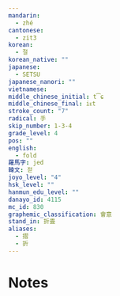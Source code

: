 ```yaml
---
mandarin:
  - zhé
cantonese:
  - zit3
korean:
  - 절
korean_native: ""
japanese:
  - SETSU
japanese_nanori: ""
vietnamese:
middle_chinese_initial: t͡ɕ
middle_chinese_final: iᴇt
stroke_count: "7"
radical: 手
skip_number: 1-3-4
grade_level: 4
pos: ""
english:
  - fold
羅馬字: jed
韓文: 젇
joyo_level: "4"
hsk_level: ""
hanmun_edu_level: ""
danayo_id: 4115
mc_id: 830
graphemic_classification: 會意
stand_in: 折畳
aliases:
  - 摺
  - 折
---
```


# Notes

